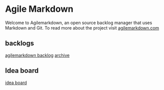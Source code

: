 # Agile Markdown

Welcome to Agilemarkdown, an open source backlog manager that uses Markdown and Git. To read more about the project visit [agilemarkdown.com](http://agilemarkdown.com)

## backlogs

[agilemarkdown backlog](agilemarkdown-project.md)
[archive](agile-markdown-project/archive.md)

## Idea board

[idea board](ideas.md)
